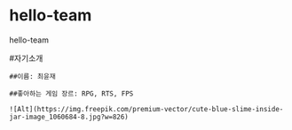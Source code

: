# hello-team
hello-team

#자기소개

    ##이름: 최윤재

    ##좋아하는 게임 장르: RPG, RTS, FPS
    
    ![Alt](https://img.freepik.com/premium-vector/cute-blue-slime-inside-jar-image_1060684-8.jpg?w=826)
